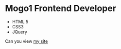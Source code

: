 # Mogo1 Frontend Developer
- HTML 5
- CSS3
- JQuery

Can you view [my site](https://zejenz.github.io/mogo1/)
